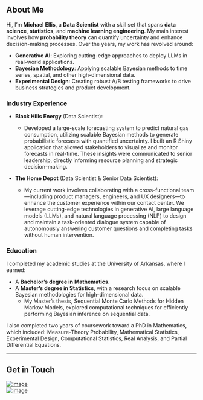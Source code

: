 ## About Me

Hi,  I’m **Michael Ellis**, a **Data Scientist** with a skill set that spans **data science**, **statistics**, and **machine learning engineering**. My main interest involves how **probability theory** can quantify uncertainty and enhance decision-making processes. Over the years, my work has revolved around:
- **Generative AI**: Exploring cutting-edge approaches to deploy LLMs in real-world applications.
- **Bayesian Methodology**: Applying scalable Bayesian methods to time series, spatial, and other high-dimensional data.
- **Experimental Design**: Creating robust A/B testing frameworks to drive business strategies and product development.

### **Industry Experience**
- **Black Hills Energy** (Data Scientist):
  - Developed a large-scale forecasting system to predict natural gas consumption, utilizing scalable Bayesian methods to generate probabilistic forecasts with quantified uncertainty. I built an R Shiny application that allowed stakeholders to visualize and monitor forecasts in real-time. These insights were communicated to senior leadership, directly informing resource planning and strategic decision-making. 
  
- **The Home Depot** (Data Scientist & Senior Data Scientist):
  - My current work involves collaborating with a cross-functional team—including product managers, engineers, and UX designers—to enhance the customer experience within our contact center. We leverage cutting-edge technologies in generative AI, large language models (LLMs), and natural language processing (NLP) to design and maintain a task-oriented dialogue system capable of autonomously answering customer questions and completing tasks without human intervention.
    
### **Education**
I completed my academic studies at the University of Arkansas, where I earned:
- A **Bachelor’s degree in Mathematics**.
- A **Master’s degree in Statistics**, with a research focus on scalable Bayesian methodologies for high-dimensional data.
  - My Master’s thesis, Sequential Monte Carlo Methods for Hidden Markov Models, explored computational techniques for efficiently performing Bayesian inference on sequential data.

I also completed two years of coursework toward a PhD in Mathematics, which included: Measure-Theory Probability, Mathematical Statistics, Experimental Design, Computational Statistics, Real Analysis, and Partial Differential Equations.

---

## Get in Touch
[![image](https://img.shields.io/badge/Gmail-D14836?style=for-the-badge&logo=gmail&logoColor=white)](mailto:michaelellis003@gmail.com)  
[![image](https://img.shields.io/badge/LinkedIn-0077B5?style=for-the-badge&logo=linkedin&logoColor=white)](https://www.linkedin.com/in/michaelellis)  
